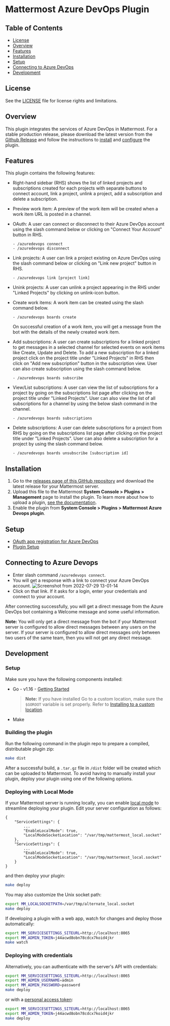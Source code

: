 # Mattermost Azure DevOps Plugin
## Table of Contents
- [License](#license)
- [Overview](#overview)
- [Features](#features)
- [Installation](#installation)
- [Setup](#setup)
- [Connecting to Azure DevOps](#connecting-to-azure-devops)
- [Development](#development)

## License

See the [LICENSE](./LICENSE) file for license rights and limitations.

## Overview

This plugin integrates the services of Azure DevOps in Mattermost. For a stable production release, please download the latest version from the [Github Release](https://github.com/Brightscout/mattermost-plugin-azure-devops/releases) and follow the instructions to [install](#installation) and [configure](#configuration) the plugin.

## Features

This plugin contains the following features:
- Right-hand sidebar (RHS) shows the list of linked projects and subscriptions created for each projects with separate buttons to connect account, link a project, unlink a project, add a subscription and delete a subscription.

- Preview work item: A preview of the work item will be created when a work item URL is posted in a channel.

- OAuth: A user can connect or disconnect to their Azure DevOps account using the slash command below or clicking on "Connect Your Account" button in RHS.

    ```
    - /azuredevops connect
    - /azuredevops disconnect
    ```

- Link projects: A user can link a project existing on Azure DevOps using the slash command below or clicking on "Link new project" button in RHS.

    ```
    - /azuredevops link [project link]
    ```

- Unink projects: A user can unlink a project appearing in the RHS under "Linked Projects" by clicking on unlink-icon button.

- Create work items: A work item can be created using the slash command below.

    ```
    - /azuredevops boards create
    ```
    On successful creation of a work item, you will get a message from the bot with the details of the newly created work item.

- Add subscriptions: A user can create subscriptions for a linked project to get messages in a selected channel for selected events on work items like Create, Update and Delete.
To add a new subscription for a linked project click on the project title under "Linked Projects" in RHS then click on "Add new subscription" button in the subscription view. User can also create subscription using the slash command below.

    ```
    - /azuredevops boards subscribe
    ```

- View/List subscriptions: A user can view the list of subscriptions for a project by going on the subscriptions list page after clicking on the project title under "Linked Projects". User can also view the list of all subscriptions for a channel by using the below slash command in the channel.

    ```
    - /azuredevops boards subscriptions
    ```

- Delete subscriptions: A user can delete subscriptions for a project from RHS by going on the subscriptions list page after clicking on the project title under "Linked Projects". User can also delete a subscription for a project by using the slash command below.

    ```
    - /azuredevops boards unsubscribe [subscription id]
    ```

## Installation

1. Go to the [releases page of this GitHub repository](https://github.com/Brightscout/mattermost-plugin-azure-devops/releases) and download the latest release for your Mattermost server.
2. Upload this file to the Mattermost **System Console > Plugins > Management** page to install the plugin. To learn more about how to upload a plugin, [see the documentation](https://docs.mattermost.com/administration/plugins.html#plugin-uploads).
3. Enable the plugin from **System Console > Plugins > Mattermost Azure Devops plugin**.

## Setup

  - [OAuth app registration for Azure DevOps](./oauth_setup.md)
  - [Plugin Setup](./plugin_setup.md)

## Connecting to Azure Devops
  - Enter slash command `/azuredevops connect`.
  - You will get a response with a link to connect your Azure DevOps account.
  ![Screenshot from 2022-07-29 13-01-14](https://user-images.githubusercontent.com/100013900/181709568-9468b4a7-aaef-45a5-8968-882d560f43c3.png)
  - Click on that link. If it asks for a login, enter your credentials and connect to your account.

After connecting successfully, you will get a direct message from the Azure DevOps bot containing a Welcome message and some useful information. 

**Note:** You will only get a direct message from the bot if your Mattermost server is configured to allow direct messages between any users on the server. If your server is configured to allow direct messages only between two users of the same team, then you will not get any direct message.

## Development

### Setup

Make sure you have the following components installed:  

- Go - v1.16 - [Getting Started](https://golang.org/doc/install)
    > **Note:** If you have installed Go to a custom location, make sure the `$GOROOT` variable is set properly. Refer to [Installing to a custom location](https://golang.org/doc/install#install).
- Make

### Building the plugin

Run the following command in the plugin repo to prepare a compiled, distributable plugin zip:

```bash
make dist
```

After a successful build, a `.tar.gz` file in `/dist` folder will be created which can be uploaded to Mattermost. To avoid having to manually install your plugin, deploy your plugin using one of the following options.

### Deploying with Local Mode

If your Mattermost server is running locally, you can enable [local mode](https://docs.mattermost.com/administration/mmctl-cli-tool.html#local-mode) to streamline deploying your plugin. Edit your server configuration as follows:

```
{
    "ServiceSettings": {
        ...
        "EnableLocalMode": true,
        "LocalModeSocketLocation": "/var/tmp/mattermost_local.socket"
    },
    "ServiceSettings": {
        ...
        "EnableLocalMode": true,
        "LocalModeSocketLocation": "/var/tmp/mattermost_local.socket"
    }
}
```

and then deploy your plugin:

```bash
make deploy
```

You may also customize the Unix socket path:

```bash
export MM_LOCALSOCKETPATH=/var/tmp/alternate_local.socket
make deploy
```

If developing a plugin with a web app, watch for changes and deploy those automatically:

```bash
export MM_SERVICESETTINGS_SITEURL=http://localhost:8065
export MM_ADMIN_TOKEN=j44acwd8obn78cdcx7koid4jkr
make watch
```

### Deploying with credentials

Alternatively, you can authenticate with the server's API with credentials:

```bash
export MM_SERVICESETTINGS_SITEURL=http://localhost:8065
export MM_ADMIN_USERNAME=admin
export MM_ADMIN_PASSWORD=password
make deploy
```

or with a [personal access token](https://docs.mattermost.com/developer/personal-access-tokens.html):

```bash
export MM_SERVICESETTINGS_SITEURL=http://localhost:8065
export MM_ADMIN_TOKEN=j44acwd8obn78cdcx7koid4jkr
make deploy
```
